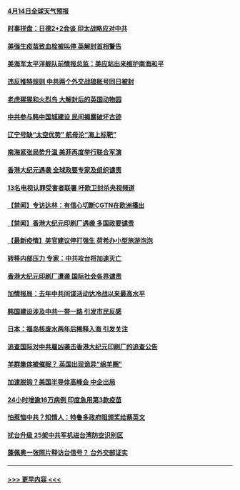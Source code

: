 #### [4月14日全球天气预报](../pages/prog202/a103095504.md?t=04140752) 
#### [时事拼盘：日德2+2会谈 印太战略应对中共](../pages/prog202/a103095501.md?t=04140752) 
#### [美强生疫苗致血栓被叫停 英解封首相警告](../pages/prog202/a103095510.md?t=04140752) 
#### [美海军太平洋舰队前情报总监：美应站出来维护南海和平](../pages/prog202/a103095484.md?t=04140752) 
#### [违反推特规则 中共两个外交战狼账号同日被封](../pages/prog202/a103095427.md?t=04140752) 
#### [老虎猩猩和火烈鸟 大解封后的英国动物园](../pages/prog202/a103095452.md?t=04140752) 
#### [中共参与韩中国城建设 民间揭露破坏古迹](../pages/prog202/a103095415.md?t=04140752) 
#### [辽宁号缺“太空优势” 航母沦“海上标靶”](../pages/prog202/a103094604.md?t=04140752) 
#### [南海紧张局势升温 美菲再度举行联合军演](../pages/prog202/a103094707.md?t=04140752) 
#### [香港大纪元遇袭 全球政要专家及组织谴责](../pages/prog202/a103095382.md?t=04140752) 
#### [13名电视认罪受害者联署 吁欧卫封杀央视频道](../pages/prog202/a103095254.md?t=04140752) 
#### [【禁闻】专访达林：有信心切断CGTN在欧洲播出](../pages/prog202/a103095320.md?t=04140752) 
#### [【禁闻】香港大纪元印刷厂遇袭 多国政要谴责](../pages/prog202/a103095300.md?t=04140752) 
#### [【最新疫情】美官建议停打强生 荷希办小型旅游泡泡](../pages/prog202/a103095293.md?t=04140752) 
#### [转移内部压力 专家：中共攻台将加速灭亡](../pages/prog202/a103095287.md?t=04140752) 
#### [香港大纪元印刷厂遭袭 国际社会各界谴责](../pages/prog202/a103095274.md?t=04140752) 
#### [加情报局：去年中共间谍活动达冷战以来最高水平](../pages/prog202/a103095175.md?t=04140752) 
#### [韩国建设涉及中共一带一路 引发市民反感](../pages/prog202/a103095226.md?t=04140752) 
#### [日本：福岛核废水两年后稀释入海 引发关注](../pages/prog202/a103095240.md?t=04140752) 
#### [追查国际对中共雇凶袭击香港大纪元印刷厂的追查公告](../pages/prog202/a103095177.md?t=04140752) 
#### [羊群集体被催眠？ 英国出现诡异“绵羊圈”](../pages/prog202/a103094991.md?t=04140752) 
#### [加速脱钩？美国半导体高峰会 中企出局](../pages/prog202/a103095024.md?t=04140752) 
#### [24小时增逾16万病例 印度急用第3款疫苗](../pages/prog202/a103094989.md?t=04140752) 
#### [怕惹恼中共？知情人：特鲁多政府阻颁奖给蔡英文](../pages/prog202/a103094963.md?t=04140752) 
#### [扰台升级 25架中共军机进台湾防空识别区](../pages/prog202/a103094716.md?t=04140752) 
#### [蓬佩奥一张照片释访台信号？ 台外交部证实](../pages/prog202/a103094783.md?t=04140752) 

----
#### [ >>> 更早内容 <<< ](../indexes/prog202-earlier.md)
